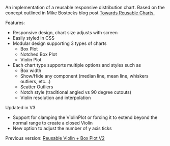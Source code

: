 An implementation of a reusable responsive distribution chart. Based on the concept outlined in Mike Bostocks blog post [Towards Reusable Charts.](http://bost.ocks.org/mike/chart/)

Features:

* Responsive design, chart size adjusts with screen
* Easily styled in CSS
* Modular design supporting 3 types of charts
  * Box Plot
  * Notched Box Plot
  * Violin Plot
* Each chart type supports multiple options and styles such as
  * Box width
  * Show/Hide any component (median line, mean line, whiskers outliers, etc...)
  * Scatter Outliers
  * Notch style (traditional angled vs 90 degree cutouts)
  * Violin resolution and interpolation

Updated in V3
- Support for clamping the ViolinPlot or forcing it to extend beyond the normal range to create a closed Violin
- New option to adjust the number of y axis ticks

Previous version: [Reusable Violin + Box Plot V2](http://bl.ocks.org/asielen/1a5e8d77ae8feb464167)
